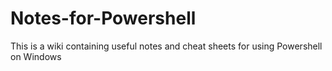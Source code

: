 # Notes-for-Powershell
This is a wiki containing useful notes and cheat sheets for using Powershell on Windows 

